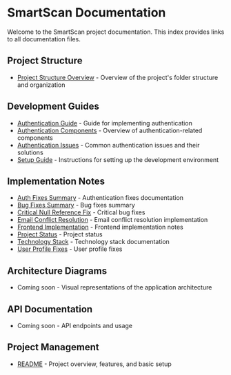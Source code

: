 # SmartScan Documentation

Welcome to the SmartScan project documentation. This index provides links to all documentation files.

## Project Structure

- [Project Structure Overview](PROJECT_STRUCTURE.md) - Overview of the project's folder structure and organization

## Development Guides

- [Authentication Guide](../AUTHENTICATION_GUIDE.md) - Guide for implementing authentication
- [Authentication Components](AUTH_COMPONENTS.md) - Overview of authentication-related components
- [Authentication Issues](AUTHENTICATION_ISSUES.md) - Common authentication issues and their solutions
- [Setup Guide](../SETUP.md) - Instructions for setting up the development environment

## Implementation Notes

- [Auth Fixes Summary](../implementations/auth-fix-summary.md) - Authentication fixes documentation
- [Bug Fixes Summary](../implementations/bug-fixes-summary.md) - Bug fixes summary
- [Critical Null Reference Fix](../implementations/critical-null-reference-fix.md) - Critical bug fixes
- [Email Conflict Resolution](../implementations/email-conflict-resolution.md) - Email conflict resolution implementation
- [Frontend Implementation](../implementations/frontend.md) - Frontend implementation notes
- [Project Status](../implementations/status.md) - Project status
- [Technology Stack](../implementations/techstack.md) - Technology stack documentation
- [User Profile Fixes](../implementations/user-profile-fix.md) - User profile fixes

## Architecture Diagrams

- Coming soon - Visual representations of the application architecture

## API Documentation

- Coming soon - API endpoints and usage

## Project Management

- [README](../README.md) - Project overview, features, and basic setup
